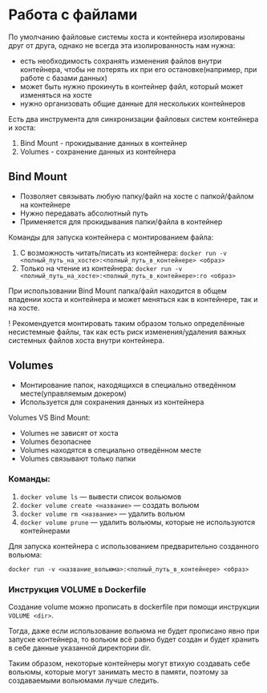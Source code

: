 # Работа с файлами 
По умолчанию файловые системы хоста и контейнера изолированы друг от друга, однако не всегда эта изолированность нам нужна:
- есть необходимость сохранять изменения файлов внутри контейнера, чтобы не потерять их при его остановке(например, при работе с базами данных)
- может быть нужно прокинуть в контейнер файл, который может изменяться на хосте
- нужно организовать общие данные для нескольких контейнеров

Есть два инструмента для синхронизации файловых систем контейнера и хоста:
1. Bind Mount - прокидывание данных в контейнер
2. Volumes - сохранение данных из контейнера

## Bind Mount
- Позволяет связывать любую папку/файл на хосте с папкой/файлом на контейнере
- Нужно передавать абсолютный путь
- Применяется для прокидывания папки/файла в контейнер

Команды для запуска контейнера с монтированием файла:
1. C возможность читать/писать из контейнера: `docker run -v <полный_путь_на_хосте>:<полный_путь_в_контейнере> <образ>`
2. Только на чтение из контейнера: `docker run -v <полный_путь_на_хосте>:<полный_путь_в_контейнере>:ro <образ>`

При использовании Bind Mount папка/файл находится в общем владении хоста и контейнера и может меняться как в контейнере, так и на хосте. 

! Рекомендуется монтировать таким образом только определённые несистемные файлы, так как есть риск изменения/удаления важных системных файлов хоста внутри контейнера.

## Volumes
- Монтирование папок, находящихся в специально отведённом месте(управляемым докером)
- Используется для сохранения данных из контейнера

Volumes VS Bind Mount:
- Volumes не зависят от хоста
- Volumes безопаснее
- Volumes находятся в специально отведённом месте
- Volumes связывают только папки

### Команды:
1. `docker volume ls` — вывести список вольюмов
2. `docker volume create <название>` — создать вольюм
3. `docker volume rm <название>` — удалить вольюм
4. `docker volume prune` — удалить вольюмы, которые не используются контейнерами

Для запуска контейнера с использованием предварительно созданного вольюма:

`docker run -v <название_вольюма>:<полный_путь_в_контейнере> <образ>`

### Инструкция VOLUME в Dockerfile
Создание volume можно прописать в dockerfile при помощи инструкции `VOLUME <dir>`.

Тогда, даже если использование вольюма не будет прописано явно при запуске контейнера, то вольюм всё равно будет создан и будет хранить в себе данные указанной директории dir.

Таким образом, некоторые контейнеры могут втихую создавать себе вольюмы, которые могут занимать место в памяти, поэтому за создаваемыми вольюмами лучше следить.
